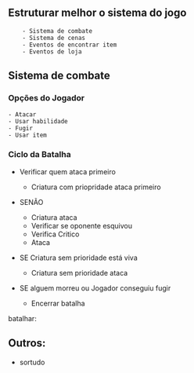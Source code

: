 ## Estruturar melhor o sistema do jogo
        - Sistema de combate
        - Sistema de cenas
        - Eventos de encontrar item
        - Eventos de loja

## Sistema de combate

### Opções do Jogador
    - Atacar
    - Usar habilidade
    - Fugir 
    - Usar item 

### Ciclo da Batalha

- Verificar quem ataca primeiro
    - Criatura com priopridade ataca primeiro    

- SENÃO
   - Criatura ataca
   - Verificar se oponente esquivou
   - Verifica Critico
   - Ataca

- SE Criatura sem prioridade está viva
   - Criatura sem prioridade ataca

- SE alguem morreu ou Jogador conseguiu fugir
   - Encerrar batalha

batalhar:
## Outros: 
 - sortudo